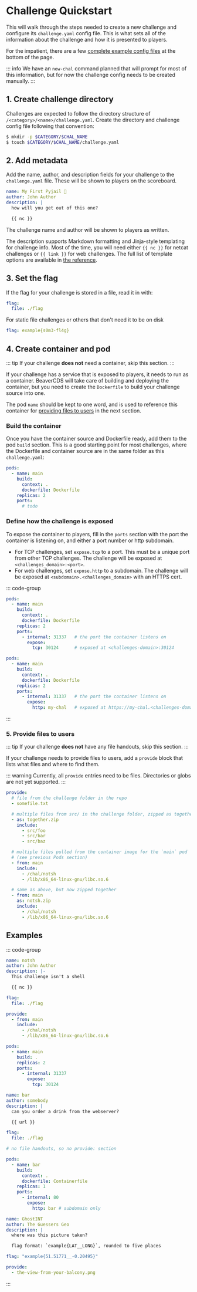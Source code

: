 # Challenge Quickstart

This will walk through the steps needed to create a new challenge and configure
its `challenge.yaml` config file. This is what sets all of the information about
the challenge and how it is presented to players.

For the impatient, there are a few [complete example config files](#examples) at
the bottom of the page.

::: info
We have an `new-chal` command planned that will prompt for most of this
information, but for now the challenge config needs to be created manually.
:::


## 1. Create challenge directory

Challenges are expected to follow the directory structure of
`/<category>/<name>/challenge.yaml`. Create the directory and challenge config
file following that convention:

```sh
$ mkdir -p $CATEGORY/$CHAL_NAME
$ touch $CATEGORY/$CHAL_NAME/challenge.yaml
```


## 2. Add metadata

Add the name, author, and description fields for your challenge to the `challenge.yaml` file. These will be shown to players on the scoreboard.

```yaml [challenge.yaml]
name: My First Pyjail 🙂
author: John Author
description: |
  how will you get out of this one?

  {{ nc }}
```

The challenge name and author will be shown to players as written.

The description supports Markdown formatting and Jinja-style templating for challenge info. Most of the time, you will need either `{{ nc }}` for netcat challenges or `{{ link }}` for web challenges. The full list of template options are available in [the reference](/reference/challenge-yaml-reference#description).


## 3. Set the flag

If the flag for your challenge is stored in a file, read it in with:

```yaml [challenge.yaml]
flag:
  file: ./flag
```

For static file challenges or others that don't need it to be on disk

```yaml [challenge.yaml]
flag: example{s0m3-fl4g}
```


## 4. Create container and pod

::: tip
If your challenge **does not** need a container, skip this section.
:::

If your challenge has a service that is exposed to players, it needs to run as a
container. BeaverCDS will take care of building and deploying the container, but
you need to create the `Dockerfile` to build your challenge source into one.

The pod `name` should be kept to one word, and is used to reference this
container for [providing files to users](#_5-provide-files-to-users) in the next section.

### Build the container

Once you have the container source and Dockerfile ready, add them to the pod
`build` section.
This is a good starting point for most challenges, where the Dockerfile and container source are in the same folder as this `challenge.yaml`:

```yaml [challenge.yaml] {4-5}
pods:
  - name: main
    build:
      context: .
      dockerfile: Dockerfile
    replicas: 2
    ports:
      # todo
```

### Define how the challenge is exposed

To expose the container to players, fill in the `ports` section with the
port the container is listening on, and either a port number or http subdomain.

- For TCP challenges, set `expose.tcp` to a port. This must be a unique port
  from other TCP challenges. The challenge will be exposed at
  `<challenges_domain>:<port>`.
- For web challenges, set `expose.http` to a subdomain. The challenge will be
  exposed at `<subdomain>.<challenges_domain>` with an HTTPS cert.

::: code-group
```yaml [For TCP challenges] {8-10}
pods:
  - name: main
    build:
      context: .
      dockerfile: Dockerfile
    replicas: 2
    ports:
      - internal: 31337   # the port the container listens on
        expose:
          tcp: 30124      # exposed at <challenges-domain>:30124
```

```yaml [For web challenges] {8-10}
pods:
  - name: main
    build:
      context: .
      dockerfile: Dockerfile
    replicas: 2
    ports:
      - internal: 31337   # the port the container listens on
        expose:
          http: my-chal   # exposed at https://my-chal.<challenges-domain>
```
:::



### 5. Provide files to users

::: tip
If your challenge **does not** have any file handouts, skip this section.
:::

If your challenge needs to provide files to users, add a `provide` block that
lists what files and where to find them.

::: warning
Currently, all `provide` entries need to be files. Directories or globs are not
yet supported.
:::

```yaml [challenge.yaml]
provide:
  # file from the challenge folder in the repo
  - somefile.txt

  # multiple files from src/ in the challenge folder, zipped as together.zip
  - as: together.zip
    include:
      - src/foo
      - src/bar
      - src/baz

  # multiple files pulled from the container image for the `main` pod
  # (see previous Pods section)
  - from: main
    include:
      - /chal/notsh
      - /lib/x86_64-linux-gnu/libc.so.6

  # same as above, but now zipped together
  - from: main
    as: notsh.zip
    include:
      - /chal/notsh
      - /lib/x86_64-linux-gnu/libc.so.6
```


## Examples

::: code-group

```yaml [Full TCP challenge]
name: notsh
author: John Author
description: |-
  This challenge isn't a shell

  {{ nc }}

flag:
  file: ./flag

provide:
  - from: main
    include:
      - /chal/notsh
      - /lib/x86_64-linux-gnu/libc.so.6

pods:
  - name: main
    build: .
    replicas: 2
    ports:
      - internal: 31337
        expose:
          tcp: 30124
```

```yaml [Full HTTP challenge]
name: bar
author: somebody
description: |
  can you order a drink from the webserver?

  {{ url }}

flag:
  file: ./flag

# no file handouts, so no provide: section

pods:
  - name: bar
    build:
      context: .
      dockerfile: Containerfile
    replicas: 1
    ports:
      - internal: 80
        expose:
          http: bar # subdomain only
```

```yaml [Full file-only challenge]
name: GhostINT
author: The Guessers Geo
description: |
  where was this picture taken?

  flag format: `example{LAT__LONG}`, rounded to five places

flag: "example{51.51771__-0.20495}"

provide:
  - the-view-from-your-balcony.png
```
:::
